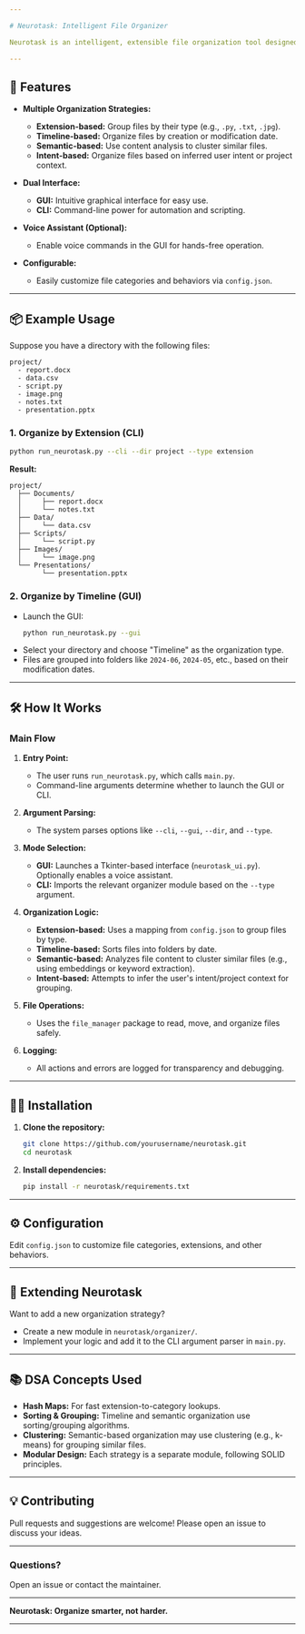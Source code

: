 ```yaml
---

# Neurotask: Intelligent File Organizer

Neurotask is an intelligent, extensible file organization tool designed to help you manage and declutter your directories using advanced strategies. Whether you’re a developer, researcher, or student, Neurotask leverages classic and modern data structuring techniques to sort, categorize, and make sense of your files—either via a user-friendly GUI or a powerful CLI.

---
```


## 🚀 Features

- **Multiple Organization Strategies:**  
  - **Extension-based:** Group files by their type (e.g., `.py`, `.txt`, `.jpg`).
  - **Timeline-based:** Organize files by creation or modification date.
  - **Semantic-based:** Use content analysis to cluster similar files.
  - **Intent-based:** Organize files based on inferred user intent or project context.

- **Dual Interface:**  
  - **GUI:** Intuitive graphical interface for easy use.
  - **CLI:** Command-line power for automation and scripting.

- **Voice Assistant (Optional):**  
  - Enable voice commands in the GUI for hands-free operation.

- **Configurable:**  
  - Easily customize file categories and behaviors via `config.json`.

---

## 📦 Example Usage

Suppose you have a directory with the following files:

```
project/
  - report.docx
  - data.csv
  - script.py
  - image.png
  - notes.txt
  - presentation.pptx
```

### 1. Organize by Extension (CLI)

```bash
python run_neurotask.py --cli --dir project --type extension
```

**Result:**

```
project/
  ├── Documents/
  │     ├── report.docx
  │     └── notes.txt
  ├── Data/
  │     └── data.csv
  ├── Scripts/
  │     └── script.py
  ├── Images/
  │     └── image.png
  └── Presentations/
        └── presentation.pptx
```

### 2. Organize by Timeline (GUI)

- Launch the GUI:
  ```bash
  python run_neurotask.py --gui
  ```
- Select your directory and choose "Timeline" as the organization type.
- Files are grouped into folders like `2024-06`, `2024-05`, etc., based on their modification dates.

---

## 🛠️ How It Works

### Main Flow

1. **Entry Point:**  
   - The user runs `run_neurotask.py`, which calls `main.py`.
   - Command-line arguments determine whether to launch the GUI or CLI.

2. **Argument Parsing:**  
   - The system parses options like `--cli`, `--gui`, `--dir`, and `--type`.

3. **Mode Selection:**  
   - **GUI:** Launches a Tkinter-based interface (`neurotask_ui.py`). Optionally enables a voice assistant.
   - **CLI:** Imports the relevant organizer module based on the `--type` argument.

4. **Organization Logic:**  
   - **Extension-based:** Uses a mapping from `config.json` to group files by type.
   - **Timeline-based:** Sorts files into folders by date.
   - **Semantic-based:** Analyzes file content to cluster similar files (e.g., using embeddings or keyword extraction).
   - **Intent-based:** Attempts to infer the user's intent/project context for grouping.

5. **File Operations:**  
   - Uses the `file_manager` package to read, move, and organize files safely.

6. **Logging:**  
   - All actions and errors are logged for transparency and debugging.

---

## 🧑‍💻 Installation

1. **Clone the repository:**
   ```bash
   git clone https://github.com/yourusername/neurotask.git
   cd neurotask
   ```

2. **Install dependencies:**
   ```bash
   pip install -r neurotask/requirements.txt
   ```

---

## ⚙️ Configuration

Edit `config.json` to customize file categories, extensions, and other behaviors.

---

## 🤖 Extending Neurotask

Want to add a new organization strategy?  
- Create a new module in `neurotask/organizer/`.
- Implement your logic and add it to the CLI argument parser in `main.py`.

---

## 📚 DSA Concepts Used

- **Hash Maps:** For fast extension-to-category lookups.
- **Sorting & Grouping:** Timeline and semantic organization use sorting/grouping algorithms.
- **Clustering:** Semantic-based organization may use clustering (e.g., k-means) for grouping similar files.
- **Modular Design:** Each strategy is a separate module, following SOLID principles.

---


## 💡 Contributing

Pull requests and suggestions are welcome! Please open an issue to discuss your ideas.

---

### Questions?

Open an issue or contact the maintainer.

---

**Neurotask: Organize smarter, not harder.**

---
